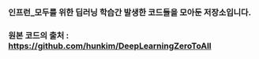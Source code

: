 ### 인프런_모두를 위한 딥러닝 학습간 발생한 코드들을 모아둔 저장소입니다.
### 원본 코드의 출처 : https://github.com/hunkim/DeepLearningZeroToAll
